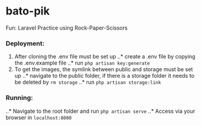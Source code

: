 # bato-pik
Fun: Laravel Practice using Rock-Paper-Scissors

### Deployment:
1. After cloning the .env file must be set up
..* create a .env file by copying the .env.example file
..* run `php artisan key:generate`
2. To get the images, the symlink between public and storage must be set up
..* navigate to the public folder, if there is a storage folder it needs to be deleted by `rm storage`
..* run `php artisan storage:link`

### Running:
..* Navigate to the root folder and run `php artisan serve`
..* Access via your browser in `localhost:8000`

